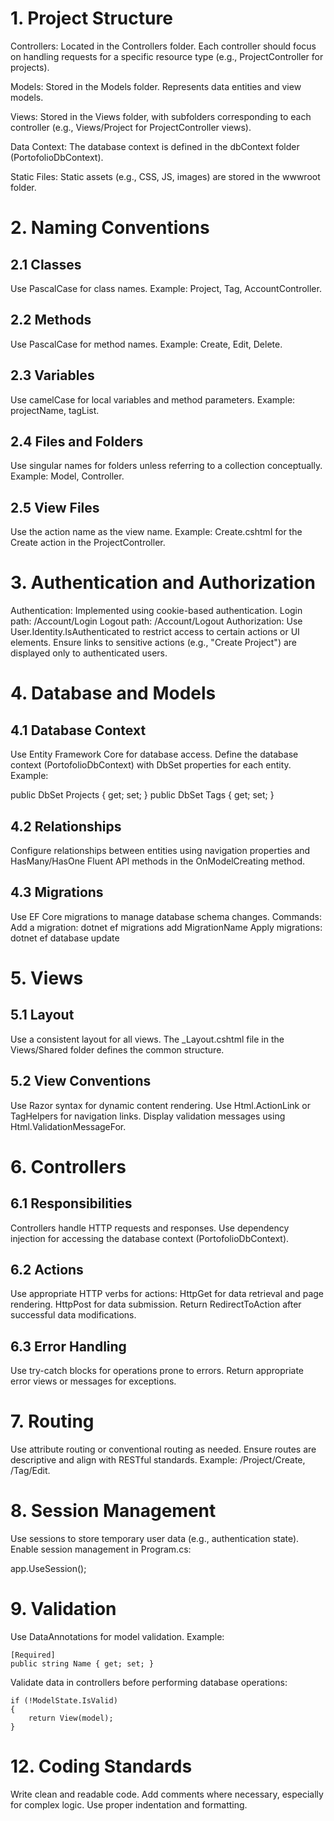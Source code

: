 # 1. Project Structure

Controllers: Located in the Controllers folder. Each controller should focus on handling requests for a specific resource type (e.g., ProjectController for projects).

Models: Stored in the Models folder. Represents data entities and view models.

Views: Stored in the Views folder, with subfolders corresponding to each controller (e.g., Views/Project for ProjectController views).

Data Context: The database context is defined in the dbContext folder (PortofolioDbContext).

Static Files: Static assets (e.g., CSS, JS, images) are stored in the wwwroot folder.

# 2. Naming Conventions
## 2.1 Classes

Use PascalCase for class names.
Example: Project, Tag, AccountController.

## 2.2 Methods

Use PascalCase for method names.
Example: Create, Edit, Delete.

## 2.3 Variables

Use camelCase for local variables and method parameters.
Example: projectName, tagList.

## 2.4 Files and Folders

Use singular names for folders unless referring to a collection conceptually.
Example: Model, Controller.

## 2.5 View Files

Use the action name as the view name.
Example: Create.cshtml for the Create action in the ProjectController.

# 3. Authentication and Authorization

Authentication: Implemented using cookie-based authentication.
        Login path: /Account/Login
        Logout path: /Account/Logout
Authorization:
        Use User.Identity.IsAuthenticated to restrict access to certain actions or UI elements.
        Ensure links to sensitive actions (e.g., "Create Project") are displayed only to authenticated users.

# 4. Database and Models
## 4.1 Database Context

Use Entity Framework Core for database access.
Define the database context (PortofolioDbContext) with DbSet properties for each entity.
Example:

  public DbSet<Project> Projects { get; set; }
  public DbSet<Tag> Tags { get; set; }

## 4.2 Relationships

Configure relationships between entities using navigation properties and HasMany/HasOne Fluent API methods in the OnModelCreating method.

## 4.3 Migrations

Use EF Core migrations to manage database schema changes.
Commands:
Add a migration: dotnet ef migrations add MigrationName
Apply migrations: dotnet ef database update

# 5. Views
## 5.1 Layout

Use a consistent layout for all views. The _Layout.cshtml file in the Views/Shared folder defines the common structure.

## 5.2 View Conventions

Use Razor syntax for dynamic content rendering.
Use Html.ActionLink or TagHelpers for navigation links.
Display validation messages using Html.ValidationMessageFor.

# 6. Controllers
## 6.1 Responsibilities

Controllers handle HTTP requests and responses.
Use dependency injection for accessing the database context (PortofolioDbContext).

## 6.2 Actions

Use appropriate HTTP verbs for actions:
HttpGet for data retrieval and page rendering.
HttpPost for data submission.
Return RedirectToAction after successful data modifications.

## 6.3 Error Handling

Use try-catch blocks for operations prone to errors.
Return appropriate error views or messages for exceptions.

# 7. Routing

Use attribute routing or conventional routing as needed.
Ensure routes are descriptive and align with RESTful standards.
Example: /Project/Create, /Tag/Edit.

# 8. Session Management

Use sessions to store temporary user data (e.g., authentication state).
Enable session management in Program.cs:

app.UseSession();

# 9. Validation

Use DataAnnotations for model validation.
Example:

    [Required]
    public string Name { get; set; }

Validate data in controllers before performing database operations:

    if (!ModelState.IsValid)
    {
        return View(model);
    }


# 12. Coding Standards

Write clean and readable code.
Add comments where necessary, especially for complex logic.
Use proper indentation and formatting.
